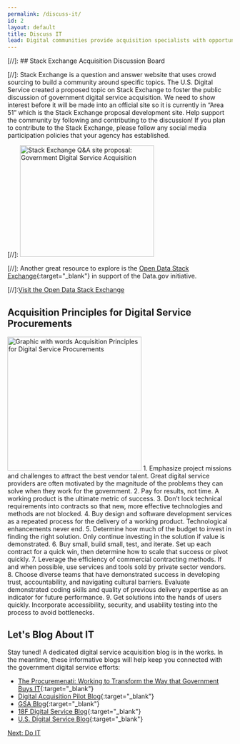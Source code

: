 ```yaml
---
permalink: /discuss-it/
id: 2
layout: default
title: Discuss IT
lead: Digital communities provide acquisition specialists with opportunities to crowdsource common challenges, learn from colleagues, ask questions, and build best practices.
---
```


[//]: ## Stack Exchange Acquisition Discussion Board

[//]: Stack Exchange is a question and answer website that uses crowd sourcing to build a community around specific topics. The U.S. Digital Service created a proposed topic on Stack Exchange to foster the public discussion of government digital service acquisition. We need to show interest before it will be made into an official site so it is currently in “Area 51” which is the Stack Exchange proposal development site. Help support the community by following and contributing to the discussion! If you plan to contribute to the Stack Exchange, please follow any social media participation policies that your agency has established. 

[//]: <a target="blank" href="http://area51.stackexchange.com/proposals/99212/government-digital-service-acquisition?referrer=iNHbk2AgvcMZB5sSV0mPNA2"><img src="http://area51.stackexchange.com/ads/proposal/99212.png" width="300" height="250" alt="Stack Exchange Q&A site proposal: Government Digital Service Acquisition" /></a>

[//]: Another great resource to explore is the [Open Data Stack Exchange](https://www.data.gov/){:target="_blank"} in support of the Data.gov initiative.

[//]:<a class="usa-button-outline usa-button-active" type="button" target="blank" href="http://opendata.stackexchange.com/">Visit the Open Data Stack Exchange</a>

## Acquisition Principles for Digital Service Procurements 
<img src="https://github.com/usds/techfar-hub/raw/master/assets/img/TechFarPrincipalsGraphic.png" width="300" height="300" alt="Graphic with words Acquisition Principles for Digital Service Procurements" />
1. Emphasize project missions and challenges to attract the best vendor talent. Great digital service providers are often motivated by the magnitude of the problems they can solve when they work for the government. 
2. Pay for results, not time. A working product is the ultimate metric of success.
3. Don’t lock technical requirements into contracts so that new, more effective technologies and methods are not blocked.
4. Buy design and software development services as a repeated process for the delivery of a working product. Technological enhancements never end.
5. Determine how much of the budget to invest in finding the right solution. Only continue investing in the solution if value is demonstrated.
6. Buy small, build small, test, and iterate. Set up each contract for a quick win, then determine how to scale that success or pivot quickly.
7. Leverage the efficiency of commercial contracting methods. If and when possible, use services and tools sold by private sector vendors.
8. Choose diverse teams that have demonstrated success in developing trust, accountability, and navigating cultural barriers. Evaluate demonstrated coding skills and quality of previous delivery expertise as an indicator for future performance.
9. Get solutions into the hands of users quickly. Incorporate accessibility, security, and usability testing into the process to avoid bottlenecks.

## Let's Blog About IT

Stay tuned! A dedicated digital service acquisition blog is in the works. In the meantime, these informative blogs will help keep you connected with the government digital service efforts:

- [The Procuremenati: Working to Transform the Way that Government Buys IT](https://medium.com/the-u-s-digital-service/meet-the-procuremenati-usds-acquisition-experts-1e99346822b5#.b3dfkjtji){:target="_blank"}
- [Digital Acquisition Pilot Blog](https://digitalacquisitionpilot.wordpress.com/){:target="_blank"}
- [GSA Blog](http://gsablogs.gsa.gov/gsablog/){:target="_blank"}
- [18F Digital Service Blog](https://18f.gsa.gov/blog/){:target="_blank"}
- [U.S. Digital Service Blog](https://medium.com/@USDigitalService){:target="_blank"}

<a class="usa-button" type="button" href="{{ site.baseurl }}/do-IT">Next: Do IT</a>
